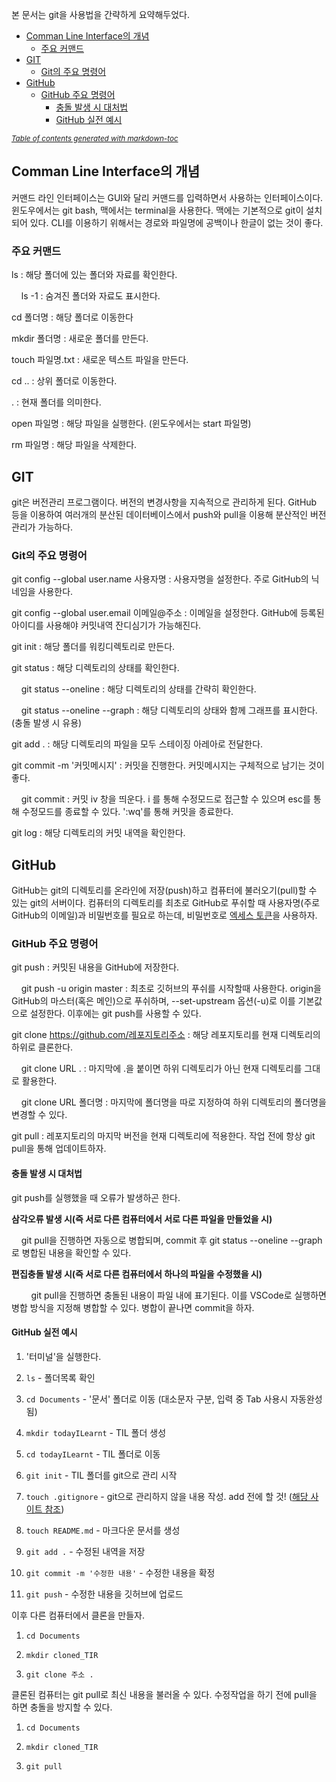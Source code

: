 본 문서는 git을 사용법을 간략하게 요약해두었다.

- [Comman Line Interface의 개념](#comman-line-interface----)
  * [주요 커맨드](#------)
- [GIT](#git)
  * [Git의 주요 명령어](#git--------)
- [GitHub](#github)
  * [GitHub 주요 명령어](#github-------)
    + [충돌 발생 시 대처법](#-----------)
    + [GitHub 실전 예시](#github------)

<small><i><a href='http://ecotrust-canada.github.io/markdown-toc/'>Table of contents generated with markdown-toc</a></i></small>

## Comman Line Interface의 개념

커맨드 라인 인터페이스는 GUI와 달리 커맨드를 입력하면서 사용하는 인터페이스이다. 윈도우에서는 git bash, 맥에서는 terminal을 사용한다. 맥에는 기본적으로 git이 설치되어 있다. CLI를 이용하기 위해서는 경로와 파일명에 공백이나 한글이 없는 것이 좋다.

### 주요 커맨드

ls : 해당 폴더에 있는 폴더와 자료를 확인한다.

    ls -1 : 숨겨진 폴더와 자료도 표시한다.

cd 폴더명 : 해당 폴더로 이동한다

mkdir 폴더명 : 새로운 폴더를 만든다.

touch 파일명.txt : 새로운 텍스트 파일을 만든다.

cd .. : 상위 폴더로 이동한다.

. : 현재 폴더를 의미한다.

open 파일명 : 해당 파일을 실행한다. (윈도우에서는 start 파일명)

rm 파일명 : 해당 파일을 삭제한다.

## GIT

git은 버전관리 프로그램이다. 버전의 변경사항을 지속적으로 관리하게 된다. GitHub 등을 이용하여 여러개의 분산된 데이터베이스에서 push와 pull을 이용해 분산적인 버전관리가 가능하다.



### Git의 주요 명령어

git config --global user.name 사용자명 : 사용자명을 설정한다. 주로 GitHub의 닉네임을 사용한다.

git config --global user.email 이메일@주소 : 이메일을 설정한다. GitHub에 등록된 아이디를 사용해야 커밋내역 잔디심기가 가능해진다.



git init : 해당 폴더를 워킹디렉토리로 만든다.

git status : 해당 디렉토리의 상태를 확인한다.

    git status --oneline : 해당 디렉토리의 상태를 간략히 확인한다.

    git status --oneline --graph : 해당 디렉토리의 상태와 함께 그래프를 표시한다. (충돌 발생 시 유용)

git add . : 해당 디렉토리의 파일을 모두 스테이징 아레아로 전달한다.

git commit -m '커밋메시지' : 커밋을 진행한다. 커밋메시지는 구체적으로 남기는 것이 좋다.

    git commit : 커밋 iv 창을 띄운다. i 를 통해 수정모드로 접근할 수 있으며 esc를 통해 수정모드를 종료할 수 있다. ':wq'를 통해 커밋을 종료한다.

git log : 해당 디렉토리의 커밋 내역을 확인한다.



## GitHub

GitHub는 git의 디렉토리를 온라인에 저장(push)하고 컴퓨터에 불러오기(pull)할 수 있는 git의 서버이다. 컴퓨터의 디렉토리를 최초로 GitHub로 푸쉬할 때 사용자명(주로 GitHub의 이메일)과 비밀번호를 필요로 하는데, 비밀번호로 [엑세스 토큰](https://hyeo-noo.tistory.com/184)을 사용하자.

### GitHub 주요 명령어

git push : 커밋된 내용을 GitHub에 저장한다.

    git push -u origin master : 최초로 깃허브의 푸쉬를 시작할때 사용한다. origin을 GitHub의 마스터(혹은 메인)으로 푸쉬하며, --set-upstream 옵션(-u)로 이를 기본값으로 설정한다. 이후에는 git push를 사용할 수 있다.

git clone https://github.com/레포지토리주소 : 해당 레포지토리를 현재 디렉토리의 하위로 클론한다.

    git clone URL . : 마지막에 .을 붙이면 하위 디렉토리가 아닌 현재 디렉토리를 그대로 활용한다.

    git clone URL 폴더명 : 마지막에 폴더명을 따로 지정하여 하위 디렉토리의 폴더명을 변경할 수 있다.

git pull : 레포지토리의 마지막 버전을 현재 디렉토리에 적용한다. 작업 전에 항상 git pull을 통해 업데이트하자.



#### 충돌 발생 시 대처법

git push를 실행했을 때 오류가 발생하곤 한다.

**삼각오류 발생 시(즉 서로 다른 컴퓨터에서 서로 다른 파일을 만들었을 시)**

    git pull을 진행하면 자동으로 병합되며, commit 후 git status --oneline --graph로 병합된 내용을 확인할 수 있다.



**편집충돌 발생 시(즉 서로 다른 컴퓨터에서 하나의 파일을 수정했을 시)**

        git pull을 진행하면 충돌된 내용이 파일 내에 표기된다. 이를 VSCode로 실행하면 병합 방식을 지정해 병합할 수 있다. 병합이 끝나면 commit을 하자.



#### GitHub 실전 예시

1) '터미널'을 실행한다.

2) `ls` - 폴더목록 확인

3) `cd Documents` - '문서' 폴더로 이동 (대소문자 구분, 입력 중 Tab 사용시 자동완성됨)

4) `mkdir todayILearnt` - TIL 폴더 생성

5) `cd todayILearnt` - TIL 폴더로 이동

6) `git init` - TIL 폴더를 git으로 관리 시작

7) `touch .gitignore` - git으로 관리하지 않을 내용 작성. add 전에 할 것! ([해당 사이트 참조](https://www.toptal.com/developers/gitignore))

8) `touch README.md` - 마크다운 문서를 생성

9) `git add .` - 수정된 내역을 저장

10) `git commit -m '수정한 내용'` - 수정한 내용을 확정

11) `git push` - 수정한 내용을 깃허브에 업로드



이후 다른 컴퓨터에서 클론을 만들자.

1. `cd Documents`

2. `mkdir cloned_TIR`

3. `git clone 주소 .`



클론된 컴퓨터는 git pull로 최신 내용을 불러올 수 있다. 수정작업을 하기 전에 pull을 하면 충돌을 방지할 수 있다.

1. `cd Documents`

2. `mkdir cloned_TIR`

3. `git pull`










